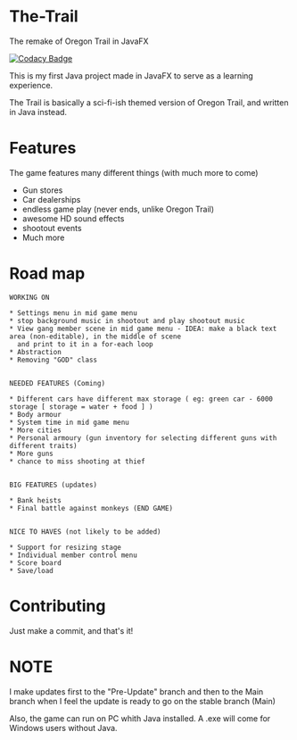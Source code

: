 # The-Trail
The remake of Oregon Trail in JavaFX

[![Codacy Badge](https://api.codacy.com/project/badge/Grade/99a9da07e094482d921f1930eaca3a5f)](https://www.codacy.com/app/hjadar15/The-Trail?utm_source=github.com&amp;utm_medium=referral&amp;utm_content=TheRedSpy15/The-Trail&amp;utm_campaign=Badge_Grade)


This is my first Java project made in JavaFX to serve as a learning experience.

The Trail is basically a sci-fi-ish themed version of Oregon Trail, and written in Java instead.

# Features

The game features many different things (with much more to come)
- Gun stores
- Car dealerships
- endless game play (never ends, unlike Oregon Trail)
- awesome HD sound effects
- shootout events
- Much more

# Road map

    WORKING ON

    * Settings menu in mid game menu
    * stop background music in shootout and play shootout music
    * View gang member scene in mid game menu - IDEA: make a black text area (non-editable), in the middle of scene
      and print to it in a for-each loop
    * Abstraction
    * Removing "GOD" class


    NEEDED FEATURES (Coming)

    * Different cars have different max storage ( eg: green car - 6000 storage [ storage = water + food ] )
    * Body armour
    * System time in mid game menu
    * More cities
    * Personal armoury (gun inventory for selecting different guns with different traits)
    * More guns
    * chance to miss shooting at thief


    BIG FEATURES (updates)

    * Bank heists
    * Final battle against monkeys (END GAME)


    NICE TO HAVES (not likely to be added)

    * Support for resizing stage
    * Individual member control menu
    * Score board
    * Save/load
# Contributing

Just make a commit, and that's it!

# NOTE

I make updates first to the "Pre-Update" branch and then to the Main branch when I feel the update is ready to go on the stable branch (Main)

Also, the game can run on PC whith Java installed. A .exe will come for Windows users without Java.
